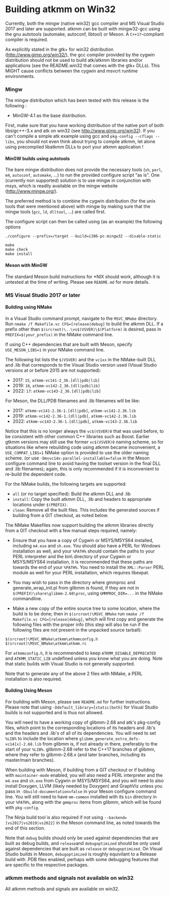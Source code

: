 Building atkmm on Win32
=

Currently, both the mingw (native win32) gcc compiler and MS Visual
Studio 2017 and later are supported. atkmm can be built with
mingw32-gcc using the gnu autotools (automake, autoconf, libtool) or
Meson.  A `C++17`-compliant compiler is required.

As explicitly stated in the gtk+ for win32 distribution
(http://www.gimp.org/win32/), the gcc compiler provided by the cygwin
distribution should not be used to build atk/atkmm libraries and/or
applications (see the README.win32 that comes with the gtk+ DLLs).
This MIGHT cause conflicts between the cygwin and msvcrt runtime
environments.

### Mingw

The mingw distribution which has been tested with this release is the
following :

* MinGW-4.1 as the base distribution.

First, make sure that you have working distribution of the native port
of both libsigc++-3.x and atk on win32 (see
http://www.gimp.org/win32). If you can't compile a simple atk example
using gcc and `pkg-config --cflags --libs`, you should not even think
about trying to compile atkmm, let alone using precompiled libatkmm
DLLs to port your atkmm application !

#### MinGW builds using autotools

The bare mingw distribution does not provide the necessary tools (`sh`, `perl`, 
`m4`, `autoconf`, `automake`, ...) to run the provided configure script "as is". One
(currently non supported) solution is to use mingw in conjunction with msys,
which is readily available on the mingw website (http://www.mingw.org/).

The preferred method is to combine the cygwin distribution (for the unix tools
that were mentioned above) with mingw by making sure that the mingw
tools (`gcc`, `ld`, `dlltool`, ...) are called first.

The configure script can then be called using (as an example) the
following options

```
./configure --prefix=/target --build=i386-pc-mingw32 --disable-static

make
make check
make install
```

#### Meson with MinGW
The standard Meson build instructions for *NIX should work, although it
is untested at the time of writing.  Please see `README.md` for more details.

### MS Visual Studio 2017 or later

#### Building using NMake
In a Visual Studio command prompt, navigate to the `MSVC_NMake` directory.
Run `nmake /f Makefile.vc CFG=[release|debug]` to build the atkmm DLL.
If a prefix other than `$(srcroot)\..\vs$(VSVER)\$(Platform)` is desired,
pass in `PREFIX=$(your_prefix)` in the NMake command line.

If using C++ dependencies that are built with Meson, specify `USE_MESON_LIBS=1`
in your NMake command line.

The following list lists the `$(VSVER)` and the `vc1xx` in the NMake-built DLL
and .lib that corresponds to the Visual Studio version used
(Visual Studio versions at or before 2015 are not supported):
  * 2017: `15`, `atkmm-vc141-2_36.[dll|pdb|lib]`
  * 2019: `16`, `atkmm-vc142-2_36.[dll|pdb|lib]`
  * 2022: `17`: `atkmm-vc143-2_36.[dll|pdb|lib]`

For Meson, the DLL/PDB filenames and .lib filenames will be like:
  * 2017: `atkmm-vc141-2.36-1.[dll|pdb]`, `atkmm-vc141-2.36.lib`
  * 2019: `atkmm-vc142-2.36-1.[dll|pdb]`, `atkmm-vc142-2.36.lib`
  * 2022: `atkmm-vc143-2.36-1.[dll|pdb]`, `atkmm-vc143-2.36.lib`

Notice that this is no longer always the `vc$(VSVER)0` that was used before, to be consistent with other common C++ libraries such as Boost.
Earlier gtkmm versions may still use the former `vc$(VSVER)0` naming scheme, so for 
situations like where rebuilding code using atkmm became
inconvenient, a `USE_COMPAT_LIBS=1` NMake option is provided to use the older naming scheme.
(or use `-Dmsvc14x-parallel-installable=false` in the Meson configure command line
to avoid having the toolset version in the final DLL and .lib filenames);
again, this is only recommended if it is inconvenient to re-build the
dependent code.

For the NMake builds, the following targets are supported:

  * `all` (or no target specified): Build the atkmm DLL and .lib
  * `install`: Copy the built atkmm DLL, .lib and headers to appropriate
locations under `$(PREFIX)`.
  * `clean`: Remove all the built files.  This includes the generated sources
if building from a GIT checkout, as noted below.

The NMake Makefiles now support building the atkmm libraries directly from a GIT 
checkout with a few manual steps required, namely:

  * Ensure that you have a copy of Cygwin or MSYS/MSYS64 installed, including
`m4.exe` and `sh.exe`.  You should also have a PERL for Windows installation
as well, and your `%PATH%` should contain the paths to your PERL interpreter
and the bin\ directory of your Cygwin or MSYS/MSYS64 installation, it is 
recommended that these paths are towards the end of your `%PATH%`. You need to 
install the `XML::Parser` PERL module as well for your PERL installation, which 
requires libexpat.

  * You may wish to pass in the directory where gmmproc and generate_wrap_init.pl
from glibmm is found, if they are not in `$(PREFIX)\share\glibmm-2.68\proc`, using 
`GMMPROC_DIR=...` in the NMake commandline.

  * Make a new copy of the entire source tree to some location, where the build
is to be done; then in `$(srcroot)\MSVC_NMake` run `nmake /f Makefile.vc CFG=[release|debug]`,
which will first copy and generate the following files with the proper info (this step will also
be run if the following files are not present in the unpacked source tarball):
```
$(srcroot)\MSVC_NMake\atkmm\atkmmconfig.h
$(srcroot)\MSVC_NMake\atkmm\atkmm.rc
```

For `atkmmconfig.h`, it is recommended to keep `ATKMM_DISABLE_DEPRECATED` and 
`ATKMM_STATIC_LIB` undefined unless you know what you are doing.  Note that static
builds with Visual Studio is not generally supported.

Note that to generate any of the above 2 files with NMake, a PERL installation is 
also required.

#### Building Using Meson

For building with Meson, please see `README.md` for further instructions. Please 
note that using `-Ddefault_library=[static|both]` for Visual Studio builds is not 
supported and is thus not allowed.

You will need to have a working copy of glibmm-2.68 and atk's pkg-config files, 
which point to the corresponding locations of its headers and .lib's and the 
headers and .lib's of all of its dependencies. You will need to set `%LIB%` to 
include the location where `glibmm_generate_extra_defs-vc14[x]-2.68.lib` from 
glibmm is, if not already in there, preferably to the start of your `%LIB%`. 
glibmm-2.68 refer to the C++17 branches of glibmm, where they refer to 
glibmm-2.68.x (and later branches, including its master/main branches).

When building with Meson, if building from a GIT checkout or if building with 
`maintainer-mode` enabled, you will also need a PERL interpreter and the `m4.exe` 
and `sh.exe` from Cygwin or MSYS/MSYS64, and you will need to also install Doxygen,
LLVM (likely needed by Doxygen) and GraphViz unless you pass in 
`-Dbuild-documentation=false` in your Meson configure command line.  You will still
need to have `mm-common` installed with its `bin` directory in your `%PATH%`, along
with the `gmmproc` items from glibmm, which will be found with `pkg-config`.

The Ninja build tool is also required if not using 
`--backend=[vs2017|vs2019|vs2022]` in the Meson
command line, as noted towards the end of this section.

Note that `debug` builds should only be used against dependencies that are built
as debug builds, and `release`and `debugoptimized` should be only used against
dependencies that are built as `release` or `debugoptimized`.  On Visual Studio
builds in Meson, `debugoptimized` is roughly equivilant to a Release build with
.PDB files enabled, perhaps with some debugging features that are specific to the
respective packages.

### atkmm methods and signals not available on win32

All atkmm methods and signals are available on win32.
